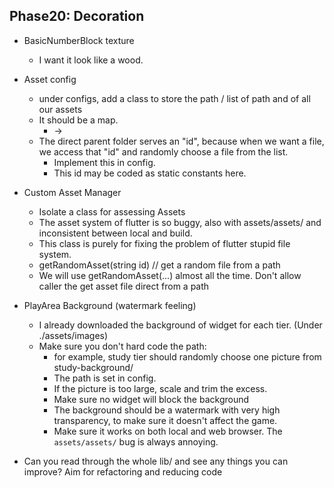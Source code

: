 ## Phase20: Decoration
- BasicNumberBlock texture
    - I want it look like a wood.

- Asset config
    - under configs, add a class to store the path / list of path and of all our assets
    - It should be a map. 
        - <direct parent folder> -> <list of files>
    - The direct parent folder serves an "id", because when we want a file, we access that "id" and randomly choose a file from the list.
        - Implement this in config.
        - This id may be coded as static constants here.

- Custom Asset Manager
    - Isolate a class for assessing Assets
    - The asset system of flutter is so buggy, also with assets/assets/ and inconsistent between local and build.
    - This class is purely for fixing the problem of flutter stupid file system.
    - getRandomAsset(string id) // get a random file from a path
    - We will use getRandomAsset(...) almost all the time. Don't allow caller the get asset file direct from a path

- PlayArea Background (watermark feeling)
    - I already downloaded the background of widget for each tier. (Under ./assets/images)
    - Make sure you don't hard code the path:
        - for example, study tier should randomly choose one picture from study-background/
        - The path is set in config.
        - If the picture is too large, scale and trim the excess.
        - Make sure no widget will block the background
        - The background should be a watermark with very high transparency, to make sure it doesn't affect the game.
        - Make sure it works on both local and web browser. The `assets/assets/` bug is always annoying.

-  Can you read through the whole lib/ and see any things you can improve? Aim for refactoring and reducing code